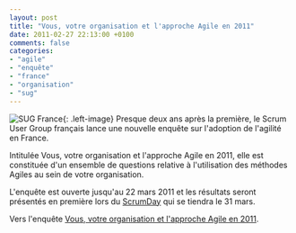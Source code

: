 ```yaml
---
layout: post
title: "Vous, votre organisation et l'approche Agile en 2011"
date: 2011-02-27 22:13:00 +0100
comments: false
categories: 
- "agile"
- "enquête"
- "france"
- "organisation"
- "sug"
---
```

![SUG France](https://blog-img.crafting-labs.fr/logo/logo_sug.jpeg){: .left-image}
 Presque deux ans après la première, le Scrum User Group français lance une nouvelle enquête sur l'adoption de l'agilité en France.

Intitulée Vous, votre organisation et l'approche Agile en 2011, elle est constituée d'un ensemble de questions relative à l'utilisation des méthodes Agiles au sein de votre organisation.

L'enquête est ouverte jusqu'au 22 mars 2011 et les résultats seront présentés en première lors du [ScrumDay](http://www.scrumday.fr) qui se tiendra le 31 mars.

Vers l'enquête [Vous, votre organisation et l'approche Agile en 2011](http://www.surveygizmo.com/s3/473558/Vous-votre-Organisation-et-Agile-en-2011).


